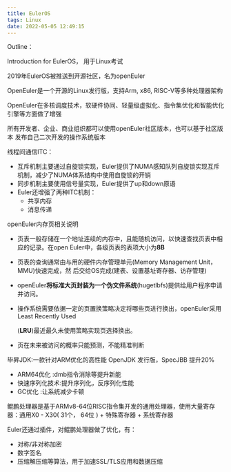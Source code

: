```yaml
---
title: EulerOS
tags: Linux
date: 2022-05-05 12:49:15
---
```



Outline：

Introduction for EulerOS， 用于Linux考试

<!--more-->



2019年EulerOS被推送到开源社区，名为openEuler



OpenEuler是一个开源的Linux发行版，支持Arm, x86, RISC-V等多种处理器架构

OpenEuler在多核调度技术，软硬件协同、轻量级虚拟化、指令集优化和智能优化引擎等方面做了增强

所有开发者、企业、商业组织都可以使用openEuler社区版本，也可以基于社区版本 发布自己二次开发的操作系统版本



线程间通信ITC：

* 互斥机制主要通过自旋锁实现，Euler提供了NUMA感知队列自旋锁实现互斥机制，减少了NUMA体系结构中使用自旋锁的开销
* 同步机制主要使用信号量实现，Euler提供了up和down原语
* Euler还增强了两种ITC机制：
  * 共享内存
  * 消息传递



openEuler内存页相关说明

- 页表一般存储在一个地址连续的内存中，且能随机访问，以快速查找页表中相应的记录。在open Euler中，各级页表的表项大小为**8B**

- 页表的查询通常由与用的硬件内存管理单元(Memory Management Unit，MMU)快速完成，然 后交给OS完成(建表、设置基址寄存器、访存管理)

- openEuler**将标准大页封装为一个伪文件系统**(hugetlbfs)提供给用户程序申请并访问。

- 操作系统需要依据一定的页置换策略决定将哪些页进行换出，openEuler采用Least Recently Used

  (**LRU**)最近最久未使用策略实现页选择换出。

- 页在未来被访问的概率只能预测，不能精准判断



毕昇JDK:一款针对ARM优化的高性能 OpenJDK 发行版，SpecJBB 提升20%

* ARM64优化 :dmb指令消除等提升新能
* 快速序列化技术:提升序列化，反序列化性能
* GC优化 :让系统减少卡顿





鲲鹏处理器是基于ARMv8-64位RISC指令集开发的通用处理器，使用大量寄存器：通用X0 - X30( 31个， 64位 ) + 特殊寄存器 + 系统寄存器

Euler还通过插件，对鲲鹏处理器做了优化，有：

* 对称/非对称加密
* 数字签名 
* 压缩解压缩等算法，用于加速SSL/TLS应用和数据压缩
